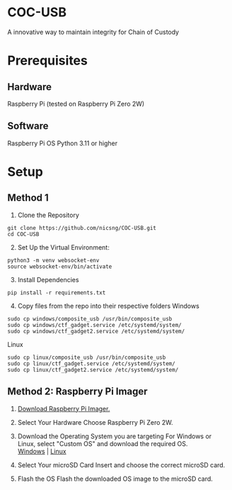 # COC-USB
A innovative way to maintain integrity for Chain of Custody  

# Prerequisites
## Hardware
Raspberry Pi (tested on Raspberry Pi Zero 2W)

## Software
Raspberry Pi OS
Python 3.11 or higher

# Setup
## Method 1
1. Clone the Repository
```
git clone https://github.com/nicsng/COC-USB.git
cd COC-USB
```

2. Set Up the Virtual Environment:
```
python3 -m venv websocket-env
source websocket-env/bin/activate
```

3. Install Dependencies
```
pip install -r requirements.txt
```

4. Copy files from the repo into their respective folders
   Windows
```
sudo cp windows/composite_usb /usr/bin/composite_usb
sudo cp windows/ctf_gadget.service /etc/systemd/system/
sudo cp windows/ctf_gadget2.service /etc/systemd/system/
```

Linux
```
sudo cp linux/composite_usb /usr/bin/composite_usb
sudo cp linux/ctf_gadget.service /etc/systemd/system/
sudo cp linux/ctf_gadget2.service /etc/systemd/system/
```

## Method 2: Raspberry Pi Imager
1. [Download Raspberry Pi Imager.](https://www.raspberrypi.com/software/)

2. Select Your Hardware
Choose Raspberry Pi Zero 2W.

3. Download the Operating System you are targeting
For Windows or Linux, select "Custom OS" and download the required OS. <br>[Windows](https://github.com/nicsng/COC-USB/releases/tag/Windows) | 
[Linux](https://github.com/nicsng/COC-USB/releases/tag/Linux)

5. Select Your microSD Card
Insert and choose the correct microSD card.

6. Flash the OS
Flash the downloaded OS image to the microSD card.
